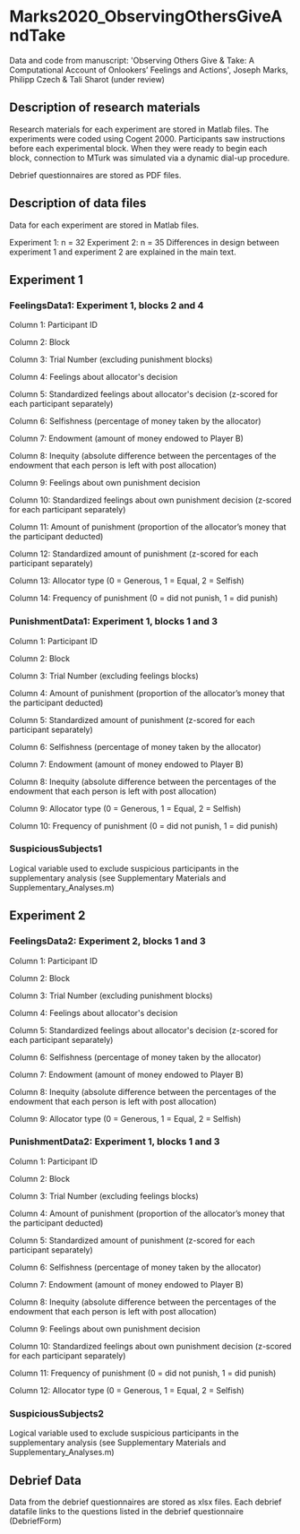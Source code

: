 # Marks2020_ObservingOthersGiveAndTake
Data and code from manuscript: 'Observing Others Give &amp; Take: A Computational Account of Onlookers’ Feelings and Actions', Joseph Marks, Philipp Czech & Tali Sharot (under review)

## Description of research materials

Research materials for each experiment are stored in Matlab files. The experiments were coded using Cogent 2000. Participants saw instructions before each experimental block. When they were ready to begin each block, connection to MTurk was simulated via a dynamic dial-up procedure. 

Debrief questionnaires are stored as PDF files.

## Description of data files

Data for each experiment are stored in Matlab files. 

Experiment 1: n = 32 
Experiment 2: n = 35
Differences in design between experiment 1 and experiment 2 are explained in the main text.

## Experiment 1

### FeelingsData1: Experiment 1, blocks 2 and 4

Column 1: Participant ID

Column 2: Block  
  
Column 3: Trial Number (excluding punishment blocks)

Column 4: Feelings about allocator's decision

Column 5: Standardized feelings about allocator's decision (z-scored for each participant separately)

Column 6: Selfishness (percentage of money taken by the allocator)

Column 7: Endowment (amount of money endowed to Player B)

Column 8: Inequity (absolute difference between the percentages of the endowment that each person is left with post allocation)

Column 9: Feelings about own punishment decision

Column 10: Standardized feelings about own punishment decision (z-scored for each participant separately)

Column 11: Amount of punishment (proportion of the allocator’s money that the participant deducted)

Column 12: Standardized amount of punishment (z-scored for each participant separately)

Column 13: Allocator type (0 = Generous, 1 = Equal, 2 = Selfish)

Column 14: Frequency of punishment (0 = did not punish, 1 = did punish)

### PunishmentData1: Experiment 1, blocks 1 and 3

Column 1: Participant ID

Column 2: Block  
  
Column 3: Trial Number (excluding feelings blocks)

Column 4: Amount of punishment (proportion of the allocator’s money that the participant deducted)

Column 5: Standardized amount of punishment (z-scored for each participant separately)

Column 6: Selfishness (percentage of money taken by the allocator)

Column 7: Endowment (amount of money endowed to Player B)

Column 8: Inequity (absolute difference between the percentages of the endowment that each person is left with post allocation)

Column 9: Allocator type (0 = Generous, 1 = Equal, 2 = Selfish)

Column 10: Frequency of punishment (0 = did not punish, 1 = did punish)

### SuspiciousSubjects1

Logical variable used to exclude suspicious participants in the supplementary analysis (see Supplementary Materials and Supplementary_Analyses.m) 

## Experiment 2

### FeelingsData2: Experiment 2, blocks 1 and 3

Column 1: Participant ID

Column 2: Block  
  
Column 3: Trial Number (excluding punishment blocks)

Column 4: Feelings about allocator's decision

Column 5: Standardized feelings about allocator's decision (z-scored for each participant separately)

Column 6: Selfishness (percentage of money taken by the allocator)

Column 7: Endowment (amount of money endowed to Player B)

Column 8: Inequity (absolute difference between the percentages of the endowment that each person is left with post allocation)

Column 9: Allocator type (0 = Generous, 1 = Equal, 2 = Selfish)

### PunishmentData2: Experiment 1, blocks 1 and 3

Column 1: Participant ID

Column 2: Block  
  
Column 3: Trial Number (excluding feelings blocks)

Column 4: Amount of punishment (proportion of the allocator’s money that the participant deducted)

Column 5: Standardized amount of punishment (z-scored for each participant separately)

Column 6: Selfishness (percentage of money taken by the allocator)

Column 7: Endowment (amount of money endowed to Player B)

Column 8: Inequity (absolute difference between the percentages of the endowment that each person is left with post allocation)

Column 9: Feelings about own punishment decision

Column 10: Standardized feelings about own punishment decision (z-scored for each participant separately)

Column 11: Frequency of punishment (0 = did not punish, 1 = did punish)

Column 12: Allocator type (0 = Generous, 1 = Equal, 2 = Selfish)

### SuspiciousSubjects2

Logical variable used to exclude suspicious participants in the supplementary analysis (see Supplementary Materials and Supplementary_Analyses.m) 

## Debrief Data

Data from the debrief questionnaires are stored as xlsx files. Each debrief datafile links to the questions listed in the debrief questionnaire (DebriefForm)
